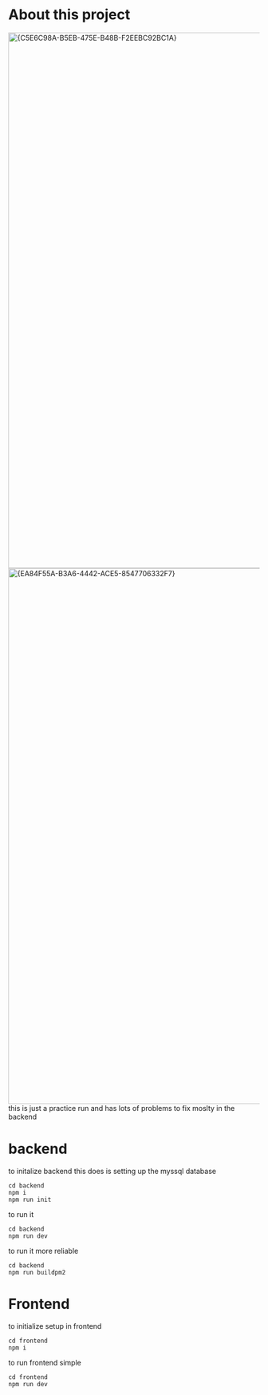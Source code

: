 # About this project
<img width="1074" alt="{C5E6C98A-B5EB-475E-B48B-F2EEBC92BC1A}" src="https://github.com/user-attachments/assets/cf10d752-67a6-4db5-af37-aa1fedfddc25">
<img width="1074" alt="{EA84F55A-B3A6-4442-ACE5-8547706332F7}" src="https://github.com/user-attachments/assets/55a13194-2f9b-41b6-862e-eea79f77b7d5">
this is just a practice run and has lots of problems to fix moslty in the backend

# backend
to initalize backend this does is setting up the myssql database
```
cd backend
npm i
npm run init 
```

to run it 
```
cd backend
npm run dev
```
to run it more reliable 
```
cd backend
npm run buildpm2
```

# Frontend
to initialize setup in frontend
```
cd frontend
npm i
```

to run frontend simple 
```
cd frontend
npm run dev
```
